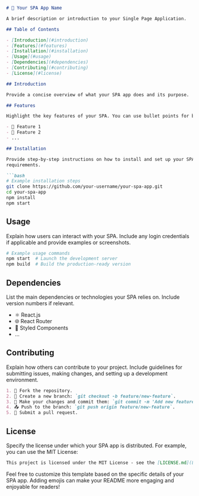 ```markdown
# 🚀 Your SPA App Name

A brief description or introduction to your Single Page Application.

## Table of Contents

- [Introduction](#introduction)
- [Features](#features)
- [Installation](#installation)
- [Usage](#usage)
- [Dependencies](#dependencies)
- [Contributing](#contributing)
- [License](#license)

## Introduction

Provide a concise overview of what your SPA app does and its purpose.

## Features

Highlight the key features of your SPA. You can use bullet points for better readability:

- 🌟 Feature 1
- 🎉 Feature 2
- ...

## Installation

Provide step-by-step instructions on how to install and set up your SPA locally. Include any prerequisites and system 
requirements.

```bash
# Example installation steps
git clone https://github.com/your-username/your-spa-app.git
cd your-spa-app
npm install
npm start
```

## Usage

Explain how users can interact with your SPA. Include any login credentials if applicable and provide examples or 
screenshots.

```bash
# Example usage commands
npm start  # Launch the development server
npm build  # Build the production-ready version
```

## Dependencies

List the main dependencies or technologies your SPA relies on. Include version numbers if relevant.

- ⚛️ React.js
- 🌐 React Router
- 💅 Styled Components
- ...

## Contributing

Explain how others can contribute to your project. Include guidelines for submitting issues, making changes, and setting 
up a development environment.

```markdown
1. 🍴 Fork the repository.
2. 🔧 Create a new branch: `git checkout -b feature/new-feature`.
3. 🚀 Make your changes and commit them: `git commit -m 'Add new feature'`.
4. 📤 Push to the branch: `git push origin feature/new-feature`.
5. 🔄 Submit a pull request.
```

## License

Specify the license under which your SPA app is distributed. For example, you can use the MIT License:

```markdown
This project is licensed under the MIT License - see the [LICENSE.md](LICENSE.md) file for details.
```

Feel free to customize this template based on the specific details of your SPA app. Adding emojis can make your README 
more engaging and enjoyable for readers!
